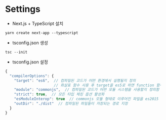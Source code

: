 # Settings

- Next.js + TypeScript 설치
```
yarn create next-app --typescript
```

- tsconfig.json 생성
```
tsc --init
```

- tsconfig.json 설정
```typescript
{
  "compilerOptions": {
    "target": "es6",  // 컴파일된 코드가 어떤 환경에서 실행될지 정의
                      // 화살표 함수 사용 후 target을 es5로 하면 function 함수로 변환해줌
    "module": "commonjs",  // 컴파일된 코드가 어떤 모듈 시스템을 사용할지 정의함
    "strict": true,  // 모든 타입 체킹 옵션 활성화
    "esModuleInterop": true  // commonjs 모듈 형태로 이루어진 파일을 es2015 모듈 형태로 불러올 수 있게 해줌
    "outDir": "./dist"  // 컴파일된 파일들이 저장되는 경로 지정
  }
}
```
